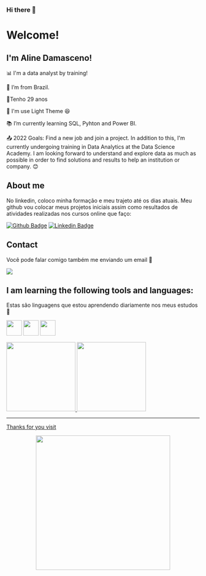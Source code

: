 ### Hi there 👋

# Welcome!

 

## I'm Aline Damasceno!

 

📊 I'm a data analyst by training!

:house_with_garden: I’m from Brazil.

:balloon:Tenho 29 anos

🔦 I'm use Light Theme  :laughing:

:books: I’m currently learning SQL, Pyhton and Power BI.

:outbox_tray: 2022 Goals:  Find a new job and join a project. In addition to this, I'm currently undergoing training in Data Analytics at the Data Science Academy. I am looking forward to understand and explore data as much as possible in order to find solutions and results to help an institution or company.  :blush:

## About me

No linkedin, coloco minha formação e meu trajeto até os dias atuais. Meu github vou colocar meus projetos iniciais assim como resultados de atividades realizadas
nos cursos online que faço:

[![Github Badge](https://img.shields.io/badge/-Github-000?style=flat-square&logo=Github&logoColor=white&link=https://github.com/AlineDamas)](https://github.com/AlineDamas) [![Linkedin Badge](https://img.shields.io/badge/-LinkedIn-blue?style=flat-square&logo=Linkedin&logoColor=white&link=https://linkedin.com/in/aline-damasceno-111144aa/)]( https://linkedin.com/in/aline-damasceno-111144aa/)

## Contact

Você pode falar comigo também me enviando um email  🔽
<div>
<a href = "mailto:alimoreiradamas@gmail.com"><img src="https://img.shields.io/badge/Gmail-D14836?style=for-the-badge&logo=gmail&logoColor=white" target="_blank"></a>
</div>
    
## I am learning the following tools and languages: 

Estas são linguagens que estou aprendendo diariamente nos meus estudos 🔽

<img src="https://cdn.jsdelivr.net/gh/devicons/devicon/icons/python/python-original-wordmark.svg" width="40" height="40"/> <img src="https://cdn.jsdelivr.net/gh/devicons/devicon/icons/rstudio/rstudio-original.svg" width="40" height="40" /> <img src="https://cdn.jsdelivr.net/gh/devicons/devicon/icons/microsoftsqlserver/microsoftsqlserver-plain-wordmark.svg" width="40" height="40"/>


<div>
<a href="https://github.com/AlineDamas">
<img height="180em" src="https://github-readme-stats.vercel.app/api/top-langs/?username=AlineDamas&layout=compact&langs_count=7&theme=dracula"/>
<img height="180em" src="https://github-readme-stats.vercel.app/api?username=AlineDamas&show_icons=true&theme=dracula&include_all_commits=true&count_private=true"/>
</div>
 
 --------------------------------------------------------------------------------------------------------------------------------------------------------------------
Thanks for you visit

<p 
   align="center">
  <img src="https://tenor.com/view/%E6%8B%9C%E6%8B%9C-%E5%86%8D%E8%A7%81-%E5%90%B9%E6%B0%94%E7%90%83-bye-balloon-gif-13939459.gif" width="350">
</p>

